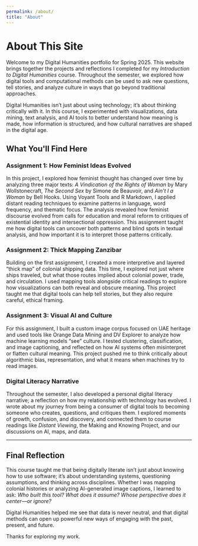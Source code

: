 ```yaml
---
permalink: /about/
title: "About"
---
```


# About This Site

Welcome to my Digital Humanities portfolio for Spring 2025. This website brings together the projects and reflections I completed for my *Introduction to Digital Humanities* course. Throughout the semester, we explored how digital tools and computational methods can be used to ask new questions, tell stories, and analyze culture in ways that go beyond traditional approaches.

Digital Humanities isn’t just about using technology; it’s about thinking critically with it. In this course, I experimented with visualizations, data mining, text analysis, and AI tools to better understand how meaning is made, how information is structured, and how cultural narratives are shaped in the digital age.

## What You'll Find Here

### Assignment 1: How Feminist Ideas Evolved
In this project, I explored how feminist thought has changed over time by analyzing three major texts: *A Vindication of the Rights of Woman* by Mary Wollstonecraft, *The Second Sex* by Simone de Beauvoir, and *Ain’t I a Woman* by Bell Hooks. Using Voyant Tools and R Markdown, I applied distant reading techniques to examine patterns in language, word frequency, and thematic focus. The analysis revealed how feminist discourse evolved from calls for education and moral reform to critiques of existential identity and intersectional oppression. This assignment taught me how digital tools can uncover both patterns and blind spots in textual analysis, and how important it is to interpret those patterns critically.

### **Assignment 2: Thick Mapping Zanzibar**
Building on the first assignment, I created a more interpretive and layered “thick map” of colonial shipping data. This time, I explored not just where ships traveled, but what those routes implied about colonial power, trade, and circulation. I used mapping tools alongside critical readings to explore how visualizations can both reveal and obscure meaning. This project taught me that digital tools can help tell stories, but they also require careful, ethical framing.

### **Assignment 3: Visual AI and Culture**
For this assignment, I built a custom image corpus focused on UAE heritage and used tools like Orange Data Mining and DV Explorer to analyze how machine learning models “see” culture. I tested clustering, classification, and image captioning, and reflected on how AI systems often misinterpret or flatten cultural meaning. This project pushed me to think critically about algorithmic bias, representation, and what it means when machines try to read images.

### **Digital Literacy Narrative**
Throughout the semester, I also developed a personal digital literacy narrative; a reflection on how my relationship with technology has evolved. I wrote about my journey from being a consumer of digital tools to becoming someone who creates, questions, and critiques them. I explored moments of growth, confusion, and discovery, and connected them to course readings like *Distant Viewing*, the Making and Knowing Project, and our discussions on AI, maps, and data.

---

## Final Reflection

This course taught me that being digitally literate isn’t just about knowing how to use software; it’s about understanding systems, questioning assumptions, and thinking across disciplines. Whether I was mapping colonial histories or analyzing AI-generated image captions, I learned to ask: *Who built this tool? What does it assume? Whose perspective does it center—or ignore?*

Digital Humanities helped me see that data is never neutral, and that digital methods can open up powerful new ways of engaging with the past, present, and future.

Thanks for exploring my work.
